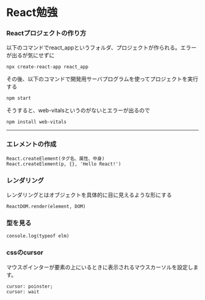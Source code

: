 # React勉強

### Reactプロジェクトの作り方
以下のコマンドでreact_appというフォルダ、プロジェクトが作られる。エラーが出るが気にせずに
```
npx create-react-app react_app
```
その後、以下のコマンドで開発用サーバプログラムを使ってプロジェクトを実行する
```
npm start
```
そうすると、web-vitalsというのがないとエラーが出るので
```
npm install web-vitals
```
___


### エレメントの作成
```
React.createElement(タグ名、属性、中身)
React.createElement(p, {}, 'Hello React!')
```

### レンダリング
レンダリングとはオブジェクトを具体的に目に見えるような形にする
```
ReactDOM.render(element, DOM)
```

### 型を見る
```
console.log(typeof elm)
```

### cssのcursor
マウスポインターが要素の上にいるときに表示されるマウスカーソルを設定します。
```
cursor: poinster;
cursor: wait
```

### 
```

```

